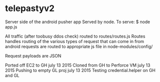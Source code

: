 # telepastyv2
Server side of the android pusher app
Served by node.  To serve:
$ node app.js

All traffic (after toobusy ddos check) routed to routes/routes.js
Routes handles routing of the various types of request that can come in from android
requests are routed to appropriate js file in node-modules/config/

Request payloads are JSON

Ported off EC2 to GH  july 13 2015
Cloned from GH to Perforce VM july 13 2015
Pushing to empty GL proj july 13 2015
Testing credential.helper on GH and GL
